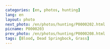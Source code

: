 ```yaml
---
categories: [en, photos, hunting]
lang: en
layout: photo
next_photo: /en/photos/hunting/P0000202.html
picname: P0000203
prev_photo: /en/photos/hunting/P0000208.html
tags: [Blood, Dead Springbock, Grass]
---
```

